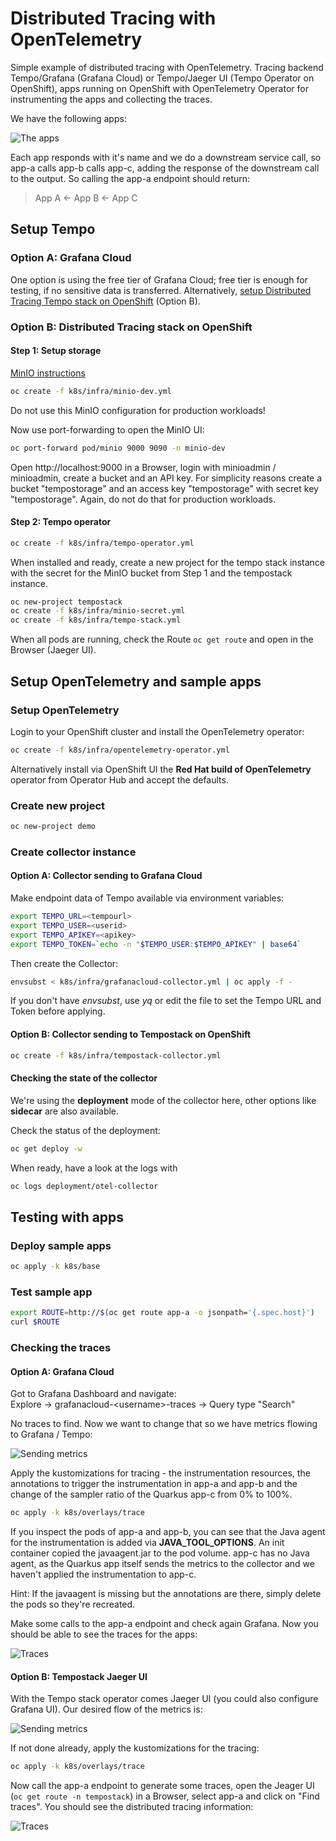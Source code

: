 # Distributed Tracing with OpenTelemetry

Simple example of distributed tracing with OpenTelemetry. Tracing backend Tempo/Grafana (Grafana Cloud) or Tempo/Jaeger UI (Tempo Operator on OpenShift), apps running on OpenShift with OpenTelemetry Operator for instrumenting the apps and collecting the traces.

We have the following apps:

![The apps](./readme/apps.png "The apps")

Each app responds with it's name and we do a downstream service call, so app-a calls app-b calls app-c, adding the response of the downstream call to the output. So calling the app-a endpoint should return:

> App A <- App B <- App C

## Setup Tempo

### Option A: Grafana Cloud

One option is using the free tier of Grafana Cloud; free tier is enough for testing, if no sensitive data is transferred. Alternatively, [setup Distributed Tracing Tempo stack on OpenShift](https://docs.openshift.com/container-platform/4.15/observability/distr_tracing/distr_tracing_tempo/distr-tracing-tempo-installing.html) (Option B).

### Option B: Distributed Tracing stack on OpenShift

#### Step 1: Setup storage

[MinIO instructions](https://min.io/docs/minio/kubernetes/upstream/index.html)

```bash
oc create -f k8s/infra/minio-dev.yml
```

Do not use this MinIO configuration for production workloads!

Now use port-forwarding to open the MinIO UI:

```bash
oc port-forward pod/minio 9000 9090 -n minio-dev
```

Open http://localhost:9000 in a Browser, login with minioadmin / minioadmin, create a bucket and an API key. For simplicity reasons create a bucket "tempostorage" and an access key "tempostorage" with secret key "tempostorage". Again, do not do that for production workloads.

#### Step 2: Tempo operator

```bash
oc create -f k8s/infra/tempo-operator.yml
```

When installed and ready, create a new project for the tempo stack instance with the secret for the MinIO bucket from Step 1 and the tempostack instance.

```bash
oc new-project tempostack
oc create -f k8s/infra/minio-secret.yml
oc create -f k8s/infra/tempo-stack.yml
```

When all pods are running, check the Route `oc get route` and open in the Browser (Jaeger UI).

## Setup OpenTelemetry and sample apps

### Setup OpenTelemetry

Login to your OpenShift cluster and install the OpenTelemetry operator:

```bash
oc create -f k8s/infra/opentelemetry-operator.yml
```

Alternatively install via OpenShift UI the **Red Hat build of OpenTelemetry** operator from Operator Hub and accept the defaults.

### Create new project

```bash
oc new-project demo
```

### Create collector instance

#### Option A: Collector sending to Grafana Cloud

Make endpoint data of Tempo available via environment variables:

```bash
export TEMPO_URL=<tempourl>
export TEMPO_USER=<userid>
export TEMPO_APIKEY=<apikey>
export TEMPO_TOKEN=`echo -n "$TEMPO_USER:$TEMPO_APIKEY" | base64`
```

Then create the Collector:

```bash
envsubst < k8s/infra/grafanacloud-collector.yml | oc apply -f -
```

If you don't have *envsubst*, use *yq* or edit the file to set the Tempo URL and Token before applying.

#### Option B: Collector sending to Tempostack on OpenShift

```bash
oc create -f k8s/infra/tempostack-collector.yml
```

#### Checking the state of the collector

We're using the **deployment** mode of the collector here, other options like **sidecar** are also available. 

Check the status of the deployment:

```bash
oc get deploy -w
``` 

When ready, have a look at the logs with 

```bash
oc logs deployment/otel-collector
```

## Testing with apps

### Deploy sample apps

```bash
oc apply -k k8s/base
```

### Test sample app

```bash
export ROUTE=http://$(oc get route app-a -o jsonpath='{.spec.host}')
curl $ROUTE
```

### Checking the traces

#### Option A: Grafana Cloud

Got to Grafana Dashboard and navigate:  
Explore -> grafanacloud-\<username\>-traces -> Query type "Search"

No traces to find. Now we want to change that so we have metrics flowing to Grafana / Tempo:

![Sending metrics](./readme/tempo-grafana.png "Sending metrics to Grafana / Tempo")

Apply the kustomizations for tracing - the instrumentation resources, the annotations to trigger the instrumentation in app-a and app-b and the change of the sampler ratio of the Quarkus app-c from 0% to 100%.

```bash
oc apply -k k8s/overlays/trace
```

If you inspect the pods of app-a and app-b, you can see that the Java agent for the instrumentation is added via **JAVA_TOOL_OPTIONS**. An init container copied the javaagent.jar to the pod volume. app-c has no Java agent, as the Quarkus app itself sends the metrics to the collector and we haven't applied the instrumentation to app-c. 

Hint: If the javaagent is missing but the annotations are there, simply delete the pods so they're recreated.

Make some calls to the app-a endpoint and check again Grafana. Now you should be able to see the traces for the apps:

![Traces](./readme/grafana-traces.png "Traces in Grafana UI")

#### Option B: Tempostack Jaeger UI

With the Tempo stack operator comes Jaeger UI (you could also configure Grafana UI). Our desired flow of the metrics is:

![Sending metrics](./readme/tempo-jaeger.png "Sending metrics to Tempo with Jaeger UI")

If not done already, apply the kustomizations for the tracing:

```bash
oc apply -k k8s/overlays/trace
```

Now call the app-a endpoint to generate some traces, open the Jeager UI (`oc get route -n tempostack`) in a Browser, select app-a and click on "Find traces". You should see the distributed tracing information:

![Traces](./readme/jaeger-traces.png "Traces in Jaeger UI")
